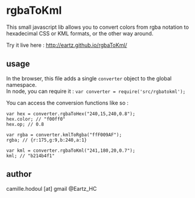 # rgbaToKml
This small javascript lib allows you to convert colors from rgba notation to hexadecimal CSS or KML formats, or the other way around.

Try it live here : <http://eartz.github.io/rgbaToKml/>


## usage
In the browser, this file adds a single `converter` object to the global namespace.  
In node, you can require it : `var converter = require('src/rgbatokml');`  

You can access the conversion functions like so :
````
var hex = converter.rgbaToHex("240,15,240,0.8");
hex.color; // "f00ff0"
hex.op; // 0.8

var rgba = converter.kmlToRgba("ffF009AF");
rgba; // {r:175,g:9,b:240,a:1}

var kml = converter.rgbaToKml("241,180,20,0.7");
kml; // "b214b4f1"
````

## author
camille.hodoul [at] gmail
@Eartz_HC
